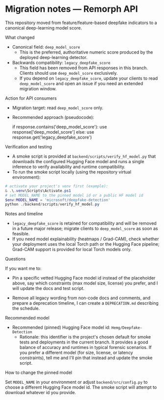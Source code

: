 # Migration notes — Remorph API

This repository moved from feature/feature-based deepfake indicators to a canonical deep-learning model score.

What changed

- Canonical field: `deep_model_score`
  - This is the preferred, authoritative numeric score produced by the deployed deep-learning detector.
- Backwards compatibility: `legacy_deepfake_score`
  - This field has been removed from API responses in this branch. Clients should use `deep_model_score` exclusively.
  - If you depend on `legacy_deepfake_score`, update your clients to read `deep_model_score` and open an issue if you need an extended migration window.

Action for API consumers

- Migration target: read `deep_model_score` only.

- Recommended approach (pseudocode):

  if response.contains('deep_model_score'):
    use response['deep_model_score']
  else:
    use response.get('legacy_deepfake_score')

Verification and testing

- A smoke script is provided at `backend/scripts/verify_hf_model.py` that downloads the configured Hugging Face model and runs a single inference to verify availability and runtime compatibility.
- To run the smoke script locally (using the repository virtual environment):

```powershell
# activate your project's venv first (example):
& .\.venv\Scripts\Activate.ps1
# set MODEL_NAME to the pinned model id or a public HF model id
$env:MODEL_NAME = 'microsoft/deepfake-detection'
python ./backend/scripts/verify_hf_model.py
```

Notes and timeline

- `legacy_deepfake_score` is retained for compatibility and will be removed in a future major release; migrate clients to `deep_model_score` as soon as feasible.
- If you need model explainability (heatmaps / Grad-CAM), check whether your deployment uses the local Torch path or the Hugging Face pipeline; Grad-CAM support is provided for local Torch models only.

Questions

If you want me to:

- Pin a specific vetted Hugging Face model id instead of the placeholder above, say which constraints (max model size, license) you prefer, and I will update the docs and test script.

- Remove all legacy wording from non-code docs and comments, and prepare a deprecation timeline, I can create a `DEPRECATION.md` describing the schedule.

Recommended model

- Recommended (pinned) Hugging Face model id: `Hemg/Deepfake-Detection`
  - Rationale: this identifier is the project's chosen default for smoke tests and deployments in the current branch. It provides a good balance of accuracy and runtimes in typical forensic scenarios. If you prefer a different model (for size, license, or latency constraints), tell me and I'll pin that instead and update the smoke script.

How to change the pinned model

Set `MODEL_NAME` in your environment or adjust `backend/src/config.py` to choose a different Hugging Face model id. The smoke script will attempt to download whatever id you provide.

